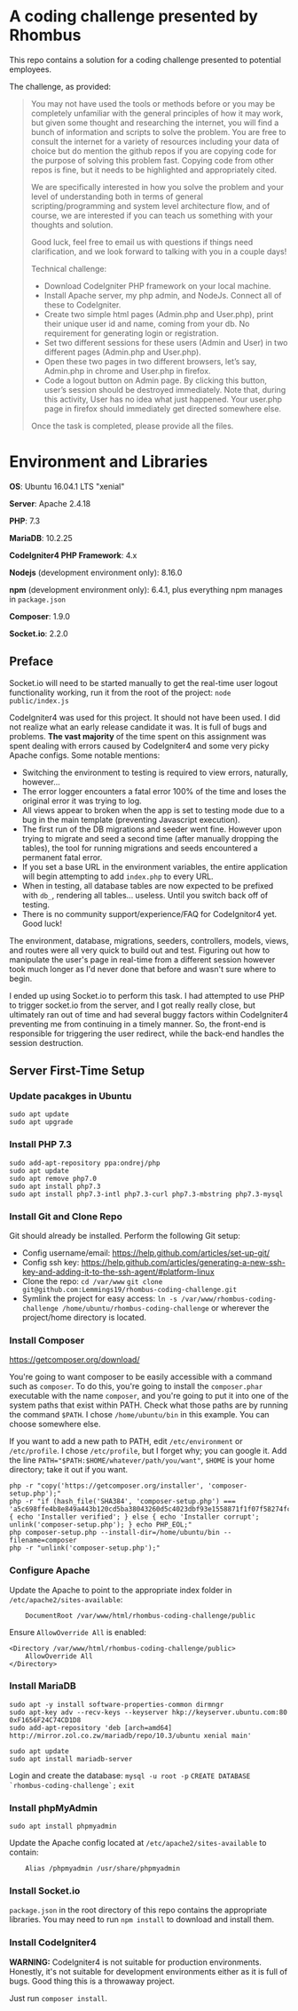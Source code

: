 # A coding challenge presented by Rhombus

This repo contains a solution for a coding challenge presented to potential employees.

The challenge, as provided:

> You may not have used the tools or methods before or you may be completely unfamiliar with the general principles of how it may work, but given some thought and researching the internet, you will find a bunch of information and scripts to solve the problem. You are free to consult the internet for a variety of resources including your data of choice but do mention the github repos if you are copying code for the purpose of solving this problem fast. Copying code from other repos is fine, but it needs to be highlighted and appropriately cited.
>
> We are specifically interested in how you solve the problem and your level of understanding both in terms of general scripting/programming and system level architecture flow, and of course, we are interested if you can teach us something with your thoughts and solution.
>
> Good luck, feel free to email us with questions if things need clarification, and we look forward to talking with you in a couple days!
>
> Technical challenge:
> - Download CodeIgniter PHP framework on your local machine.
> - Install Apache server, my php admin, and NodeJs. Connect all of these to CodeIgniter.
> - Create two simple html pages (Admin.php and User.php), print their unique user id and name, coming from your db. No requirement for generating login or registration.
> - Set two different sessions for these users (Admin and User) in two different pages (Admin.php and User.php).
> - Open these two pages in two different browsers, let’s say, Admin.php in chrome and User.php in firefox.
> - Code a logout button on Admin page. By clicking this button, user’s session should be destroyed immediately. Note that, during this activity, User has no idea what just happened. Your user.php page in firefox should immediately get directed somewhere else.
>
> Once the task is completed, please provide all the files.

# Environment and Libraries

**OS**: Ubuntu 16.04.1 LTS "xenial"

**Server**: Apache 2.4.18

**PHP**: 7.3

**MariaDB**: 10.2.25

**CodeIgniter4 PHP Framework**: 4.x

**Nodejs** (development environment only): 8.16.0

**npm** (development environment only): 6.4.1, plus everything npm manages in `package.json`

**Composer**: 1.9.0

**Socket.io**: 2.2.0

## Preface

Socket.io will need to be started manually to get the real-time user logout functionality working, run it from the root of the project: `node public/index.js`

CodeIgniter4 was used for this project. It should not have been used. I did not realize what an early release candidate it was. It is full of bugs and problems. **The vast majority** of the time spent on this assignment was spent dealing with errors caused by CodeIgniter4 and some very picky Apache configs. Some notable mentions:

- Switching the environment to testing is required to view errors, naturally, however...
- The error logger encounters a fatal error 100% of the time and loses the original error it was trying to log.
- All views appear to broken when the app is set to testing mode due to a bug in the main template (preventing Javascript execution).
- The first run of the DB migrations and seeder went fine. However upon trying to migrate and seed a second time (after manually dropping the tables), the tool for running migrations and seeds encountered a permanent fatal error.
- If you set a base URL in the environment variables, the entire application will begin attempting to add `index.php` to every URL.
- When in testing, all database tables are now expected to be prefixed with `db_`, rendering all tables... useless. Until you switch back off of testing.
- There is no community support/experience/FAQ for CodeIgnitor4 yet. Good luck!

The  environment, database, migrations, seeders, controllers, models, views, and routes were all very quick to build out and test. Figuring out how to manipulate the user's page in real-time from a different session however took much longer as I'd never done that before and wasn't sure where to begin.

I ended up using Socket.io to perform this task. I had attempted to use PHP to trigger socket.io from the server, and I got really really close, but ultimately ran out of time and had several buggy factors within CodeIgniter4 preventing me from continuing in a timely manner. So, the front-end is responsible for triggering the user redirect, while the back-end handles the session destruction.

## Server First-Time Setup

### Update pacakges in Ubuntu

```
sudo apt update
sudo apt upgrade
```

### Install PHP 7.3

```
sudo add-apt-repository ppa:ondrej/php
sudo apt update
sudo apt remove php7.0
sudo apt install php7.3
sudo apt install php7.3-intl php7.3-curl php7.3-mbstring php7.3-mysql
```

### Install Git and Clone Repo

Git should already be installed. Perform the following Git setup:

- Config username/email: https://help.github.com/articles/set-up-git/
- Config ssh key: https://help.github.com/articles/generating-a-new-ssh-key-and-adding-it-to-the-ssh-agent/#platform-linux
- Clone the repo: `cd /var/www` `git clone git@github.com:Lemmings19/rhombus-coding-challenge.git`
- Symlink the project for easy access: `ln -s /var/www/rhombus-coding-challenge /home/ubuntu/rhombus-coding-challenge` or wherever the project/home directory is located.

### Install Composer
https://getcomposer.org/download/

You're going to want composer to be easily accessible with a command such as `composer`. To do this, you're going to install the `composer.phar` executable with the name `composer`, and you're going to put it into one of the system paths that exist within PATH. Check what those paths are by running the command `$PATH`. I chose `/home/ubuntu/bin` in this example. You can choose somewhere else.

If you want to add a new path to PATH, edit `/etc/environment` or `/etc/profile`. I chose `/etc/profile`, but I forget why; you can google it. Add the line `PATH="$PATH:$HOME/whatever/path/you/want"`, `$HOME` is your home directory; take it out if you want.

```
php -r "copy('https://getcomposer.org/installer', 'composer-setup.php');"
php -r "if (hash_file('SHA384', 'composer-setup.php') === 'a5c698ffe4b8e849a443b120cd5ba38043260d5c4023dbf93e1558871f1f07f58274fc6f4c93bcfd858c6bd0775cd8d1') { echo 'Installer verified'; } else { echo 'Installer corrupt'; unlink('composer-setup.php'); } echo PHP_EOL;"
php composer-setup.php --install-dir=/home/ubuntu/bin --filename=composer
php -r "unlink('composer-setup.php');"
```

### Configure Apache

Update the Apache to point to the appropriate index folder in `/etc/apache2/sites-available`:
```
    DocumentRoot /var/www/html/rhombus-coding-challenge/public
```

Ensure `AllowOverride All` is enabled:
```
<Directory /var/www/html/rhombus-coding-challenge/public>
    AllowOverride All
</Directory>
```

### Install MariaDB

```
sudo apt -y install software-properties-common dirmngr
sudo apt-key adv --recv-keys --keyserver hkp://keyserver.ubuntu.com:80 0xF1656F24C74CD1D8
sudo add-apt-repository 'deb [arch=amd64] http://mirror.zol.co.zw/mariadb/repo/10.3/ubuntu xenial main'

sudo apt update
sudo apt install mariadb-server
```

Login and create the database: `mysql -u root -p` ``CREATE DATABASE `rhombus-coding-challenge`;`` `exit`

### Install phpMyAdmin

`sudo apt install phpmyadmin`

Update the Apache config located at `/etc/apache2/sites-available` to contain:
```
    Alias /phpmyadmin /usr/share/phpmyadmin
```

### Install Socket.io

`package.json` in the root directory of this repo contains the appropriate libraries. You may need to run `npm install` to download and install them.

### Install CodeIgniter4

**WARNING:** CodeIgniter4 is not suitable for production environments. Honestly, it's not suitable for development environments either as it is full of bugs. Good thing this is a throwaway project.

Just run `composer install`.

